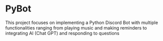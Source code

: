 # PyBot
This project focuses on implementing a Python Discord Bot with multiple functionalities ranging from playing music and making reminders to integrating AI (Chat GPT) and responding to questions
